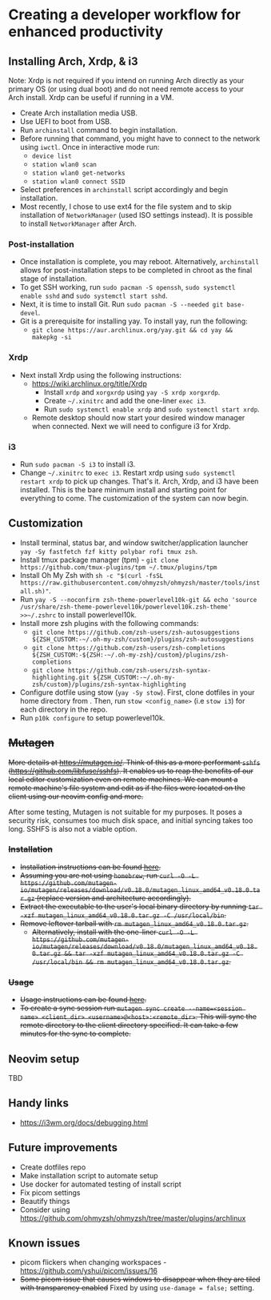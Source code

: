 # Creating a developer workflow for enhanced productivity
## Installing Arch, Xrdp, & i3
Note: Xrdp is not required if you intend on running Arch directly as your primary OS (or using dual boot) and do not need remote access to your Arch install. Xrdp can be useful if running in a VM.
- Create Arch installation media USB.
- Use UEFI to boot from USB.
- Run `archinstall` command to begin installation.
- Before running that command, you might have to connect to the network using `iwctl`. Once in interactive mode run:
  - `device list`
  - `station wlan0 scan`
  - `station wlan0 get-networks`
  - `station wlan0 connect SSID`
- Select preferences in `archinstall` script accordingly and begin installation.
- Most recently, I chose to use ext4 for the file system and to skip installation of `NetworkManager` (used ISO settings instead). It is possible to install `NetworkManager` after Arch.
### Post-installation
- Once installation is complete, you may reboot. Alternatively, `archinstall` allows for post-installation steps to be completed in chroot as the final stage of installation.
- To get SSH working, run `sudo pacman -S openssh`, `sudo systemctl enable sshd` and `sudo systemctl start sshd`.
- Next, it is time to install Git. Run `sudo pacman -S --needed git base-devel`.
- Git is a prerequisite for installing yay. To install yay, run the following:
  - `git clone https://aur.archlinux.org/yay.git && cd yay && makepkg -si`
### Xrdp
- Next install Xrdp using the following instructions:
  - https://wiki.archlinux.org/title/Xrdp
    - Install `xrdp` and `xorgxrdp` using `yay -S xrdp xorgxrdp`.
    - Create `~/.xinitrc` and add the one-liner `exec i3`.
    - Run `sudo systemctl enable xrdp` and `sudo systemctl start xrdp`.
  - Remote desktop should now start your desired window manager when connected. Next we will need to configure i3 for Xrdp.
### i3
- Run `sudo pacman -S i3` to install i3.
- Change `~/.xinitrc` to `exec i3`. Restart xrdp using `sudo systemctl restart xrdp` to pick up changes.
That's it. Arch, Xrdp, and i3 have been installed. This is the bare minimum install and starting point for everything to come. The customization of the system can now begin.
## Customization
- Install terminal, status bar, and window switcher/application launcher `yay -Sy fastfetch fzf kitty polybar rofi tmux zsh`.
- Install tmux package manager (tpm) - `git clone https://github.com/tmux-plugins/tpm ~/.tmux/plugins/tpm`
- Install Oh My Zsh with `sh -c "$(curl -fsSL https://raw.githubusercontent.com/ohmyzsh/ohmyzsh/master/tools/install.sh)"`.
- Run `yay -S --noconfirm zsh-theme-powerlevel10k-git && echo 'source /usr/share/zsh-theme-powerlevel10k/powerlevel10k.zsh-theme' >>~/.zshrc` to install powerlevel10k.
- Install more zsh plugins with the following commands:
  - `git clone https://github.com/zsh-users/zsh-autosuggestions ${ZSH_CUSTOM:-~/.oh-my-zsh/custom}/plugins/zsh-autosuggestions`
  - `git clone https://github.com/zsh-users/zsh-completions ${ZSH_CUSTOM:-${ZSH:-~/.oh-my-zsh}/custom}/plugins/zsh-completions`
  - `git clone https://github.com/zsh-users/zsh-syntax-highlighting.git ${ZSH_CUSTOM:-~/.oh-my-zsh/custom}/plugins/zsh-syntax-highlighting`
- Configure dotfile using stow (`yay -Sy stow`). First, clone dotfiles in your home directory from <link>. Then, run `stow <config_name>` (i.e `stow i3`) for each directory in the repo.
- Run `p10k configure` to setup powerlevel10k.
## ~~Mutagen~~
~~More details at https://mutagen.io/. Think of this as a more performant `sshfs` (https://github.com/libfuse/sshfs). It enables us to reap the benefits of our local editor customization even on remote machines. We can mount a remote machine's file system and edit as if the files were located on the client using our neovim config and more.~~

After some testing, Mutagen is not suitable for my purposes. It poses a security risk, consumes too much disk space, and initial syncing takes too long. SSHFS is also not a viable option.
### ~~Installation~~
- ~~Installation instructions can be found [here](https://mutagen.io/documentation/introduction/installation).~~
- ~~Assuming you are not using `homebrew`, run `curl -O -L https://github.com/mutagen-io/mutagen/releases/download/v0.18.0/mutagen_linux_amd64_v0.18.0.tar.gz` (replace version and architecture accordingly).~~
- ~~Extract the executable to the user's local binary directory by running `tar -xzf mutagen_linux_amd64_v0.18.0.tar.gz -C /usr/local/bin`.~~
- ~~Remove leftover tarball with `rm mutagen_linux_amd64_v0.18.0.tar.gz`.~~
  - ~~Alternatively, install with the one-liner `curl -O -L https://github.com/mutagen-io/mutagen/releases/download/v0.18.0/mutagen_linux_amd64_v0.18.0.tar.gz && tar -xzf mutagen_linux_amd64_v0.18.0.tar.gz -C /usr/local/bin && rm mutagen_linux_amd64_v0.18.0.tar.gz`.~~
### ~~Usage~~
- ~~Usage instructions can be found [here](https://mutagen.io/documentation/introduction/getting-started).~~
- ~~To create a sync session run `mutagen sync create --name=<session name> <client_dir> <username>@<host>:<remote_dir>`. This will sync the remote directory to the client directory specified. It can take a few minutes for the sync to complete.~~
## Neovim setup
TBD

## Handy links
- https://i3wm.org/docs/debugging.html

## Future improvements
- Create dotfiles repo
- Make installation script to automate setup
- Use docker for automated testing of install script
- Fix picom settings
- Beautify things
- Consider using https://github.com/ohmyzsh/ohmyzsh/tree/master/plugins/archlinux

## Known issues
- picom flickers when changing workspaces - https://github.com/yshui/picom/issues/16
- ~~Some picom issue that causes windows to disappear when they are tiled with transparency enabled~~ Fixed by using `use-damage = false;` setting.
